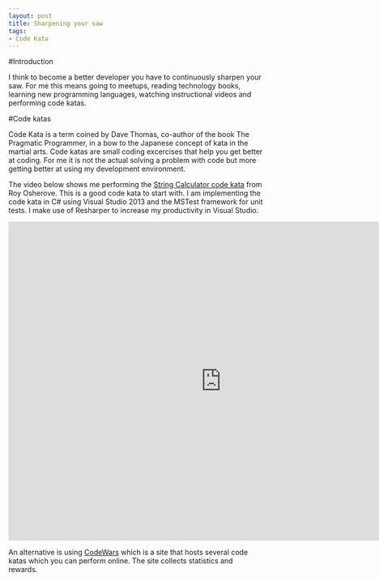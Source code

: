 ```yaml
---
layout: post
title: Sharpening your saw	
tags:
- Code Kata
---
```


#Introduction

I think to become a better developer you have to continuously sharpen your saw. For me this means going to meetups, reading technology books, learning new programming languages, watching instructional videos and performing code katas.

#Code katas

Code Kata is a term coined by Dave Thomas, co-author of the book The Pragmatic Programmer, in a bow to the Japanese concept of kata in the martial arts. Code katas are small coding excercises that help you get better at coding. For me it is not the actual solving a problem with code but more getting better at using my development environment.  

The video below shows me performing the [String Calculator code kata](http://osherove.com/tdd-kata-1/) from Roy Osherove. This is a good code kata to start with. I am implementing the code kata in C# using Visual Studio 2013 and the MSTest framework for unit tests. I make use of Resharper to increase my productivity in Visual Studio.

<iframe width="840" height="630" src="https://www.youtube.com/embed/KKTynZNtvAM" frameborder="0" allowfullscreen></iframe>

An alternative is using [CodeWars](https://www.codewars.com/) which is a site that hosts several code katas which you can perform online. The site collects statistics and rewards. 
 